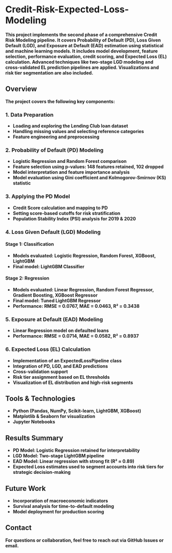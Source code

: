 # Credit-Risk-Expected-Loss-Modeling
**This project implements the second phase of a comprehensive Credit Risk Modeling pipeline. It covers Probability of Default (PD), Loss Given Default (LGD), and Exposure at Default (EAD) estimation using statistical and machine learning models. It includes model development, feature selection, performance evaluation, credit scoring, and Expected Loss (EL) calculation. Advanced techniques like two-stage LGD modeling and cross-validated EL prediction pipelines are applied. Visualizations and risk tier segmentation are also included.**

## **Overview**
**The project covers the following key components:**

### **1. Data Preparation**
* **Loading and exploring the Lending Club loan dataset**
* **Handling missing values and selecting reference categories**
* **Feature engineering and preprocessing**

### **2. Probability of Default (PD) Modeling**
* **Logistic Regression and Random Forest comparison**
* **Feature selection using p-values: 148 features retained, 102 dropped**
* **Model interpretation and feature importance analysis**
* **Model evaluation using Gini coefficient and Kolmogorov-Smirnov (KS) statistic**

### **3. Applying the PD Model**
* **Credit Score calculation and mapping to PD**
* **Setting score-based cutoffs for risk stratification**
* **Population Stability Index (PSI) analysis for 2019 & 2020**

### **4. Loss Given Default (LGD) Modeling**
#### **Stage 1: Classification**
* **Models evaluated: Logistic Regression, Random Forest, XGBoost, LightGBM**
* **Final model: LightGBM Classifier**

#### **Stage 2: Regression**
* **Models evaluated: Linear Regression, Random Forest Regressor, Gradient Boosting, XGBoost Regressor**
* **Final model: Tuned LightGBM Regressor**
* **Performance: RMSE = 0.0767, MAE = 0.0463, R² = 0.3438**

### **5. Exposure at Default (EAD) Modeling**
* **Linear Regression model on defaulted loans**
* **Performance: RMSE = 0.0714, MAE = 0.0582, R² = 0.8937**

### **6. Expected Loss (EL) Calculation**
* **Implementation of an ExpectedLossPipeline class**
* **Integration of PD, LGD, and EAD predictions**
* **Cross-validation support**
* **Risk tier assignment based on EL thresholds**
* **Visualization of EL distribution and high-risk segments**

## **Tools & Technologies**
* **Python (Pandas, NumPy, Scikit-learn, LightGBM, XGBoost)**
* **Matplotlib & Seaborn for visualization**
* **Jupyter Notebooks**

## **Results Summary**
* **PD Model: Logistic Regression retained for interpretability**
* **LGD Model: Two-stage LightGBM pipeline**
* **EAD Model: Linear regression with strong fit (R² ≈ 0.89)**
* **Expected Loss estimates used to segment accounts into risk tiers for strategic decision-making**

## **Future Work**
* **Incorporation of macroeconomic indicators**
* **Survival analysis for time-to-default modeling**
* **Model deployment for production scoring**

## **Contact**
**For questions or collaboration, feel free to reach out via GitHub Issues or email.**
